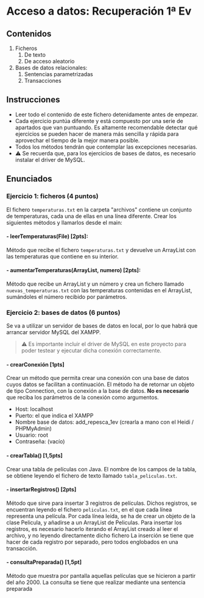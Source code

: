# Acceso a datos: Recuperación 1ª Ev

## Contenidos
1. Ficheros
   1. De texto
   2. De acceso aleatorio
2. Bases de datos relacionales:
    1. Sentencias parametrizadas
    2. Transacciones


## Instrucciones

- Leer todo el contenido de este fichero detenidamente antes de empezar.
- Cada ejercicio puntúa diferente y está compuesto por una serie de apartados que van puntuando.
  Es altamente recomendable detectar qué ejercicios se pueden hacer de manera más sencilla y rápida para aprovechar el
  tiempo de la mejor manera posible.
- Todos los métodos tendrán que contemplar las excepciones necesarias.
- ⚠️ Se recuerda que, para los ejercicios de bases de datos, es necesario instalar el driver de MySQL.

## Enunciados

### Ejercicio 1: ficheros (4 puntos) 

El fichero `temperaturas.txt` en la carpeta "archivos" contiene un conjunto de temperaturas, cada una de ellas en una línea diferente.
Crear los siguientes métodos y llamarlos desde el main:

#### - leerTemperaturas(File) [2pts]:
Método que recibe el fichero `temperaturas.txt` y devuelve un ArrayList con las temperaturas que contiene en su interior. 

#### - aumentarTemperaturas(ArrayList<Integer>, numero) [2pts]:
Método que recibe un ArrayList y un número y crea un fichero llamado `nuevas_temperaturas.txt` con las temperaturas contenidas en el ArrayList, sumándoles el número recibido por parámetros.


### Ejercicio 2: bases de datos (6 puntos)
Se va a utilizar un servidor de bases de datos en local, por lo que habrá que arrancar servidor MySQL del XAMPP.
>⚠️ Es importante incluir el driver de MySQL en este proyecto para poder testear y ejecutar dicha conexión correctamente.

#### - crearConexión [1pts]
Crear un método que permita crear una conexión con una base de datos cuyos datos se facilitan a continuación.
El método ha de retornar un objeto de tipo Connection, con la conexión a la base de datos.
**No es necesario** que reciba los parámetros de la conexión como argumentos.

- Host: localhost
- Puerto: el que indica el XAMPP
- Nombre base de datos: add_repesca_1ev (crearla a mano con el Heidi / PHPMyAdmin)
- Usuario: root
- Contraseña: (vacío)

#### - crearTabla() [1,5pts]

Crear una tabla de películas con Java.
El nombre de los campos de la tabla, se obtiene leyendo el fichero de texto llamado `tabla_peliculas.txt`.

#### - insertarRegistros() [2pts]
Método que sirve para insertar 3 registros de películas.
Dichos registros, se encuentran leyendo el fichero `peliculas.txt`, en el que cada línea representa una película.
Por cada línea leida, se ha de crear un objeto de la clase Pelicula, y añadirse a un ArrayList de Peliculas.
Para insertar los registros, es necesario hacerlo iterando el ArrayList<Pelicula> creado al leer el archivo, y no leyendo directamente dicho fichero
La inserción se tiene que hacer de cada registro por separado, pero todos englobados en una transacción. 

#### - consultaPreparada() [1,5pt]
Método que muestra por pantalla aquellas películas que se hicieron a partir del año 2000. 
La consulta se tiene que realizar mediante una sentencia preparada